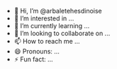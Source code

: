 - 👋 Hi, I’m @arbaletehesdinoise
- 👀 I’m interested in ...
- 🌱 I’m currently learning ...
- 💞️ I’m looking to collaborate on ...
- 📫 How to reach me ...
- 😄 Pronouns: ...
- ⚡ Fun fact: ...

<!---
arbaletehesdinoise/arbaletehesdinoise is a ✨ special ✨ repository because its `README.md` (this file) appears on your GitHub profile.
You can click the Preview link to take a look at your changes.
--->
